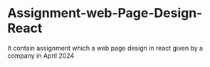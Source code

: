 # Assignment-web-Page-Design-React
It contain assignment which a web page design in react given by a company in April 2024
